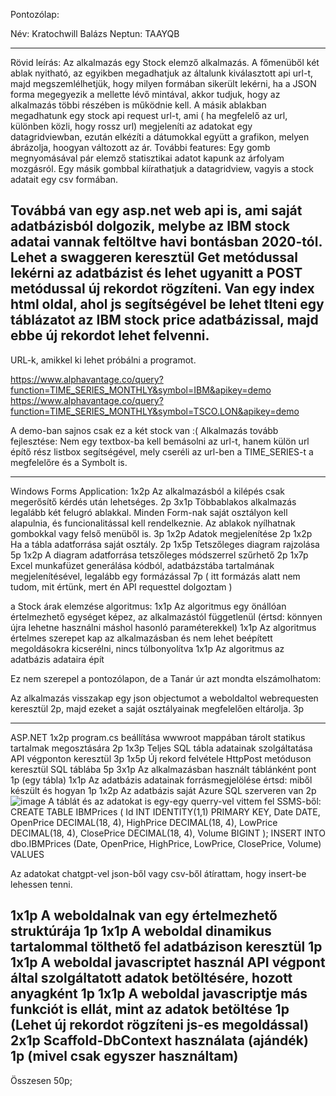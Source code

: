 Pontozólap:

Név: Kratochwill Balázs
Neptun: TAAYQB

------------------------------------------------------------------------------------------------------------------------------------------------------------------------------------------------------------------------------------------------------------------------------------------------------------------------------------------------------------------------

Rövid leírás:
Az alkalmazás egy Stock elemző alkalmazás. A főmenüből két ablak nyitható, az egyikben megadhatjuk az általunk kiválasztott api url-t, majd megszemlélhetjük, hogy milyen formában sikerült lekérni, ha a JSON forma megegyezik a mellette lévő mintával, akkor tudjuk, hogy az alkalmazás többi részében is működnie kell.
A másik ablakban megadhatunk egy stock api request url-t, ami ( ha megfelelő az url, különben közli, hogy rossz url) megjeleníti az adatokat egy datagridviewban, ezután elkézíti a dátumokkal együtt a grafikon, melyen ábrázolja, hoogyan változott az ár. További features: Egy gomb megnyomásával pár elemző statisztikai adatot kapunk az árfolyam mozgásról.
Egy másik gombbal kiírathatjuk a datagridview, vagyis a stock adatait egy csv formában.

Továbbá van egy asp.net web api is, ami saját adatbázisból dolgozik, melybe az IBM stock adatai vannak feltöltve havi bontásban 2020-tól. Lehet a swaggeren keresztül Get metódussal lekérni az adatbázist és lehet ugyanitt a POST metódussal új rekordot rögzíteni.
Van egy index html oldal, ahol js segítségével be lehet tlteni egy táblázatot az IBM stock price adatbázissal, majd ebbe új rekordot lehet felvenni.
------------------------------------------------------------------------------------------------------------------------------------------------------------------------------------------------------------------------------------------------------------------------------------------------------------------------------------------------------------------------
URL-k, amikkel ki lehet próbálni a programot.

https://www.alphavantage.co/query?function=TIME_SERIES_MONTHLY&symbol=IBM&apikey=demo
https://www.alphavantage.co/query?function=TIME_SERIES_MONTHLY&symbol=TSCO.LON&apikey=demo

A demo-ban sajnos csak ez a két stock van :(
Alkalmazás tovább fejlesztése:
Nem egy textbox-ba kell bemásolni az url-t, hanem külön url építő rész listbox segítségével, mely cseréli az url-ben a TIME_SERIES-t a megfelelőre és a Symbolt is.

------------------------------------------------------------------------------------------------------------------------------------------------------------------------------------------------------------------------------------------------------------------------------------------------------------------------------------------------------------------------
Windows Forms Application:
1x2p Az alkalmazásból a kilépés csak megerősítő kérdés után lehetséges. 2p
3x1p Többablakos alkalmazás legalább két felugró ablakkal. Minden Form-nak saját osztályon kell alapulnia, és funcionalitással kell rendelkeznie. Az ablakok nyílhatnak gombokkal vagy felső menüből is. 3p
1x2p Adatok megjelenítése 2p
1x2p Ha a tábla adatforrása saját osztály. 2p
1x5p Tetszőleges diagram rajzolása 5p
1x2p A diagram adatforrása tetszőleges módszerrel szűrhető 2p
1x7p Excel munkafüzet generálása kódból, adatbázstába tartalmának megjelenítésével, legalább egy formázással  7p  ( itt formázás alatt nem tudom, mit értünk, mert én API requesttel dolgoztam )

a Stock árak elemzése algoritmus:
1x1p Az algoritmus egy önállóan értelmezhető egységet képez, az alkalmazástól függetlenül (értsd: könnyen újra lehetne használni máshol hasonló paraméterekkel)
1x1p Az algoritmus értelmes szerepet kap az alkalmazásban és nem lehet beépített megoldásokra kicserélni, nincs túlbonyolítva
1x1p Az algoritmus az adatbázis adataira épít 

Ez nem szerepel a pontozólapon, de a Tanár úr azt mondta elszámolhatom:

Az alkalmazás visszakap egy json objectumot a weboldaltol webrequesten keresztül 2p, majd ezeket a saját osztályainak megfelelően eltárolja. 3p

------------------------------------------------------------------------------------------------------------------------------------------------------------------------------------------------------------------------------------------------------------------------------------------------------------------------------------------------------------------------
ASP.NET
1x2p program.cs beállítása wwwroot mappában tárolt statikus tartalmak megosztására 2p
1x3p Teljes SQL tábla adatainak szolgáltatása API végponton keresztül 3p
1x5p Új rekord felvétele HttpPost metóduson keresztül SQL táblába 5p
3x1p Az alkalmazásban használt táblánként pont 1p (egy tábla)
1x1p Az adatbázis adatainak forrásmegjelölése értsd: miből készült és hogyan 1p
1x2p Az adatbázis saját Azure SQL szerveren van 2p
![image](https://github.com/user-attachments/assets/67e0d7b0-766f-4f63-82c0-40638ee38958)
A táblát és az adatokat is egy-egy querry-vel vittem fel SSMS-ből:
CREATE TABLE IBMPrices (
    Id INT IDENTITY(1,1) PRIMARY KEY,
    Date DATE,
    OpenPrice DECIMAL(18, 4),
    HighPrice DECIMAL(18, 4),
    LowPrice DECIMAL(18, 4),
    ClosePrice DECIMAL(18, 4),
    Volume BIGINT
);
INSERT INTO dbo.IBMPrices (Date, OpenPrice, HighPrice, LowPrice, ClosePrice, Volume)
VALUES

Az adatokat chatgpt-vel json-ből vagy csv-ből átírattam, hogy insert-be lehessen tenni.

1x1p A weboldalnak van egy értelmezhető struktúrája 1p
1x1p A weboldal dinamikus tartalommal tölthető fel adatbázison keresztül 1p
1x1p A weboldal javascriptet használ API végpont által szolgáltatott adatok betöltésére, hozott anyagként 1p
1x1p A weboldal javascriptje más funkciót is ellát, mint az adatok betöltése 1p (Lehet új rekordot rögzíteni js-es megoldással)
2x1p Scaffold-DbContext használata (ajándék) 1p (mivel csak egyszer használtam)
------------------------------------------------------------------------------------------------------------------------------------------------------------------------------------------------------------------------------------------------------------------------------------------------------------------------------------------------------------------------

Összesen 50p;




